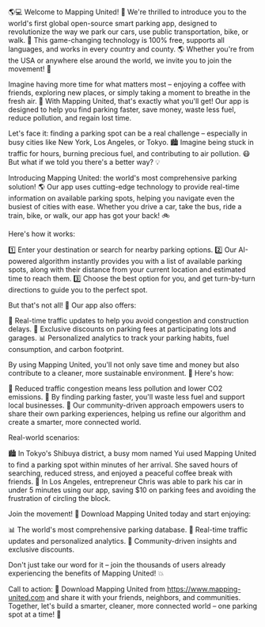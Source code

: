 🌎💻 Welcome to Mapping United! 🎉 We're thrilled to introduce you to the world's first global open-source smart parking app, designed to revolutionize the way we park our cars, use public transportation, bike, or walk. 💨 This game-changing technology is 100% free, supports all languages, and works in every country and county. 🌎 Whether you're from the USA or anywhere else around the world, we invite you to join the movement! 👋

Imagine having more time for what matters most – enjoying a coffee with friends, exploring new places, or simply taking a moment to breathe in the fresh air. 💨 With Mapping United, that's exactly what you'll get! Our app is designed to help you find parking faster, save money, waste less fuel, reduce pollution, and regain lost time.

Let's face it: finding a parking spot can be a real challenge – especially in busy cities like New York, Los Angeles, or Tokyo. 🏙️ Imagine being stuck in traffic for hours, burning precious fuel, and contributing to air pollution. 😷 But what if we told you there's a better way? 💡

Introducing Mapping United: the world's most comprehensive parking solution! 🌎 Our app uses cutting-edge technology to provide real-time information on available parking spots, helping you navigate even the busiest of cities with ease. Whether you drive a car, take the bus, ride a train, bike, or walk, our app has got your back! 🚲

Here's how it works:

1️⃣ Enter your destination or search for nearby parking options.
2️⃣ Our AI-powered algorithm instantly provides you with a list of available parking spots, along with their distance from your current location and estimated time to reach them.
3️⃣ Choose the best option for you, and get turn-by-turn directions to guide you to the perfect spot.

But that's not all! 🤯 Our app also offers:

🚀 Real-time traffic updates to help you avoid congestion and construction delays.
💸 Exclusive discounts on parking fees at participating lots and garages.
📊 Personalized analytics to track your parking habits, fuel consumption, and carbon footprint.

By using Mapping United, you'll not only save time and money but also contribute to a cleaner, more sustainable environment. 🌟 Here's how:

💪 Reduced traffic congestion means less pollution and lower CO2 emissions.
💸 By finding parking faster, you'll waste less fuel and support local businesses.
👥 Our community-driven approach empowers users to share their own parking experiences, helping us refine our algorithm and create a smarter, more connected world.

Real-world scenarios:

🏙️ In Tokyo's Shibuya district, a busy mom named Yui used Mapping United to find a parking spot within minutes of her arrival. She saved hours of searching, reduced stress, and enjoyed a peaceful coffee break with friends.
🚗 In Los Angeles, entrepreneur Chris was able to park his car in under 5 minutes using our app, saving $10 on parking fees and avoiding the frustration of circling the block.

Join the movement! 🌈 Download Mapping United today and start enjoying:

📊 The world's most comprehensive parking database.
💪 Real-time traffic updates and personalized analytics.
👥 Community-driven insights and exclusive discounts.

Don't just take our word for it – join the thousands of users already experiencing the benefits of Mapping United! 💥

Call to action: 🎉 Download Mapping United from https://www.mapping-united.com and share it with your friends, neighbors, and communities. Together, let's build a smarter, cleaner, more connected world – one parking spot at a time! 🌟